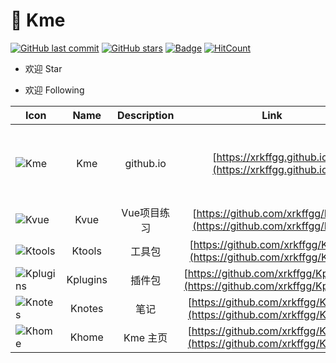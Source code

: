 # 🌈 Kme
[![GitHub last commit](https://img.shields.io/github/last-commit/xrkffgg/xrkffgg.github.io.svg?color=red&style=flat-square)](https://github.com/xrkffgg/xrkffgg.github.io/commits/master)
[![GitHub stars](https://img.shields.io/github/stars/xrkffgg/xrkffgg.github.io.svg?style=flat-square)](https://github.com/xrkffgg/xrkffgg.github.io/stargazers)
[![Badge](https://img.shields.io/badge/link-996.icu-%23FF4D5B.svg?style=flat-square)](https://996.icu/#/zh_CN)
[![HitCount](http://hits.dwyl.io/xrkffgg/xrkffgg.github.io.svg)](http://hits.dwyl.io/xrkffgg/xrkffgg.github.io)

- 欢迎 Star

- 欢迎 Following

| Icon                                                                                      |   Name   | Description |                                    Link                                    | Marks |
| ----------------------------------------------------------------------------------------- | :------: | :---------: | :------------------------------------------------------------------------: | :---: |
| ![Kme](https://img.shields.io/badge/%E2%9D%A4-Kme-orange?style=flat-square)               |   Kme    |  github.io  |           [https://xrkffgg.github.io](https://xrkffgg.github.io)           | 主页已废弃，改用简单形式。      |
| ![Kvue](https://img.shields.io/badge/%E2%9D%A4-Kvue-brightgreen?style=flat-square)        |   Kvue   | Vue项目练习 |     [https://github.com/xrkffgg/Kvue](https://github.com/xrkffgg/Kvue)     |       |
| ![Ktools](https://img.shields.io/badge/%E2%9D%A4-Ktools-blue?style=flat-square)           |  Ktools  |   工具包    |   [https://github.com/xrkffgg/Ktools](https://github.com/xrkffgg/Ktools)   |       |
| ![Kplugins](https://img.shields.io/badge/%E2%9D%A4-Kplugins-blueviolet?style=flat-square) | Kplugins |   插件包    | [https://github.com/xrkffgg/Kplugins](https://github.com/xrkffgg/Kplugins) |       |
| ![Knotes](https://img.shields.io/badge/%E2%9D%A4-Knotes-yellow?style=flat-square)         |  Knotes  |    笔记     |   [https://github.com/xrkffgg/Knotes](https://github.com/xrkffgg/Knotes)   |       |
| ![Khome](https://img.shields.io/badge/%E2%9D%A4-Khome-red?style=flat-square)              |  Khome   |  Kme 主页   |    [https://github.com/xrkffgg/Khome](https://github.com/xrkffgg/Khome)    |       |